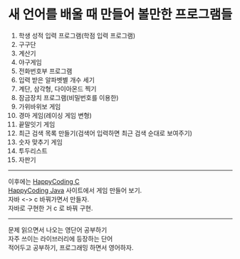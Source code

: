 # 새 언어를 배울 때 만들어 볼만한 프로그램들     
1. 학생 성적 입력 프로그램(학점 입력 프로그램)        
2. 구구단     
3. 계산기       
4. 야구게임      
5. 전화번호부 프로그램        
6. 입력 받은 알파벳별 개수 세기       
7. 계단, 삼각형, 다이아몬드 찍기       
8. 잠금장치 프로그램(비밀번호를 이용한)       
9. 가위바위보 게임       
10. 경마 게임(레이싱 게임 변형)      
11. 끝말잇기 게임        
12. 최근 검색 목록 만들기(검색어 입력하면 최근 검색 순대로 보여주기)        
13. 숫자 맞추기 게임       
14. 투두리스트    
15. 자판기     
***
이후에는 [HappyCoding C](https://c.happycodings.com/)          
[HappyCoding Java](https://java.happycodings.com/)
사이트에서 게임 만들어 보기.         
자바  <->  c 바꿔가면서 만들자.    
자바로 구현한 거 c 로 바꿔 구현.         
***
문제 읽으면서 나오는 영단어 공부하기     
자주 쓰이는 라이브러리에 등장하는 단어         
적어두고 공부하기, 프로그래밍 하면서 영어하자. 

